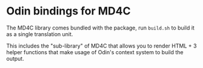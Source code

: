 # Odin bindings for MD4C

The MD4C library comes bundled with the package, run `build.sh` to build it as a single translation unit.

This includes the "sub-library" of MD4C that allows you to render HTML + 3 helper functions that make usage of Odin's context system to build the output.



